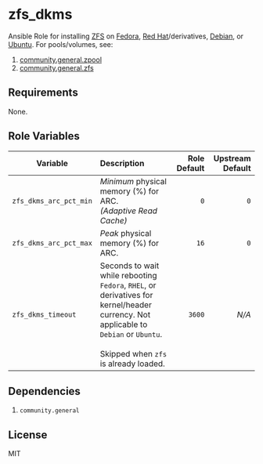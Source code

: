 # zfs\_dkms

Ansible Role for installing [ZFS](https://zfsonlinux.org/)
on [Fedora](https://openzfs.github.io/openzfs-docs/Getting%20Started/Fedora/index.html),
[Red Hat](https://openzfs.github.io/openzfs-docs/Getting%20Started/RHEL-based%20distro/index.html)/derivatives,
[Debian](https://openzfs.github.io/openzfs-docs/Getting%20Started/Debian/index.html),
or [Ubuntu](https://openzfs.github.io/openzfs-docs/Getting%20Started/Ubuntu/index.html).
For pools/volumes, see:

1. [community.general.zpool](https://docs.ansible.com/ansible/latest/collections/community/general/zpool_module.html)
2. [community.general.zfs](https://docs.ansible.com/ansible/latest/collections/community/general/zfs_module.html)

## Requirements

None.

## Role Variables

| Variable | Description | Role Default | Upstream Default |
|----------|:------------|-------------:|-----------------:|
| `zfs_dkms_arc_pct_min` | _Minimum_ physical memory (%) for ARC.<br />_(Adaptive Read Cache)_ | `0` | `0` |
| `zfs_dkms_arc_pct_max` | _Peak_ physical memory (%) for ARC. | `16` | `0` |
| `zfs_dkms_timeout` | Seconds to wait while rebooting `Fedora`, `RHEL`, or derivatives for kernel/header currency. Not applicable to `Debian` or `Ubuntu`.<br /><br />Skipped when `zfs` is already loaded. | `3600` | _N/A_ |

## Dependencies

1. `community.general`

## License

MIT

